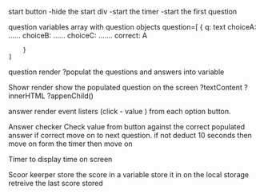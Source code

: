 start button 
    -hide the start div 
    -start the timer
    -start the first question 


question variables 
    array with question objects 
    question=[ 
        { q: text
          choiceA: ......
          choiceB: ......
          choiceC: .......
          correct: A

        }
    ]

question render 
    ?populat the questions and answers into variable 

Showr render 
    show the populated question on the screen
    ?textContent
    ?innerHTML
    ?appenChild()

answer render 
    event listers (click - value ) from each option button.

Answer checker
    Check value from button against the correct populated answer
    if correct move on to next question. 
    if not deduct 10 seconds then move on form the timer then move on 

Timer 
    to display time on screen 

Scoor keerper 
    store the score in a variable 
    store it in on the local storage 
    retreive the last score stored 